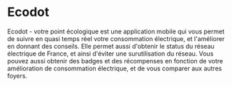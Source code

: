 # Ecodot

Ecodot - votre point écologique est une application mobile qui vous permet de suivre en quasi temps réel votre consommation électrique, et l'améliorer en donnant des conseils. Elle permet aussi d'obtenir le status du réseau électrique de France, et ainsi d'éviter une surutilisation du réseau.
Vous pouvez aussi obtenir des badges et des récompenses en fonction de votre amélioration de consommation électrique, et de vous comparer aux autres foyers.

